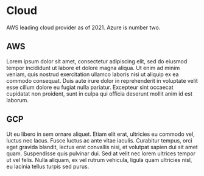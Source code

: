 # Cloud

AWS leading cloud provider as of 2021. Azure is number two.

## AWS

Lorem ipsum dolor sit amet, consectetur adipiscing elit, sed do eiusmod tempor incididunt ut labore et dolore magna aliqua. Ut enim ad minim veniam, quis nostrud exercitation ullamco laboris nisi ut aliquip ex ea commodo consequat. Duis aute irure dolor in reprehenderit in voluptate velit esse cillum dolore eu fugiat nulla pariatur. Excepteur sint occaecat cupidatat non proident, sunt in culpa qui officia deserunt mollit anim id est laborum.

## GCP

Ut eu libero in sem ornare aliquet. Etiam elit erat, ultricies eu commodo vel, luctus nec lacus. Fusce luctus ac ante vitae iaculis. Curabitur tempus, orci eget gravida blandit, lectus erat convallis nisi, et volutpat sapien dui sit amet quam. Suspendisse quis pulvinar dui. Sed at velit nec lorem ultrices tempor ut vel felis. Nulla aliquam, ex vel rutrum vehicula, ligula quam ultricies nisl, eu lacinia tellus turpis sed purus.